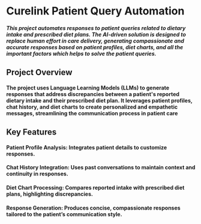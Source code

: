 # Curelink Patient Query Automation
##### This project automates responses to patient queries related to dietary intake and prescribed diet plans. The AI-driven solution is designed to replace human effort in care delivery, generating compassionate and accurate responses based on patient profiles, diet charts, and all the important factors which helps to solve the patient queries.
## Project Overview
#### The project uses Language Learning Models (LLMs) to generate responses that address discrepancies between a patient's reported dietary intake and their prescribed diet plan. It leverages patient profiles, chat history, and diet charts to create personalized and empathetic messages, streamlining the communication process in patient care
## Key Features
#### Patient Profile Analysis: Integrates patient details to customize responses.
#### Chat History Integration: Uses past conversations to maintain context and continuity in responses.
#### Diet Chart Processing: Compares reported intake with prescribed diet plans, highlighting discrepancies.
#### Response Generation: Produces concise, compassionate responses tailored to the patient’s communication style.
